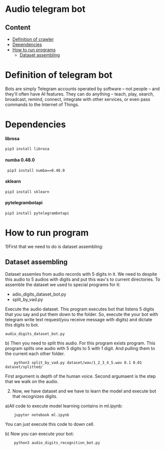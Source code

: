 # Audio telegram bot

## Content
* [Definition of crawler](#def)
* [Dependencies](#dependencies)
* [How to run programs](#run)
  * [Dataset assembling](#asm)

# <a name="def"></a> Definition of telegram bot

Bots are simply Telegram accounts operated by software – not people – and they'll often have AI features. They can do anything – teach, play, search, broadcast, remind, connect, integrate with other services, or even pass commands to the Internet of Things.

# <a name="dependencies"></a> Dependencies

#### librosa
```
pip3 install librosa
```

#### numba 0.48.0
```
 pip3 install numba==0.48.0
```

#### sklearn
```
pip3 install sklearn
```

#### pytelegrambotapi
```
pip3 install pytelegrambotapi
```

# <a name="run"></a> How to run program

1)First that we need to do is dataset assembling:

## <a name="asm"></a> Dataset assembling
Dataset assemles from audio records with 5 digits in it. We need to despite this audio to 5 audios with digits and put this wav's to current directories.
To assemble the dataset we used to special programs for it:

* adio_digits_dataset_bot.py
* split_by_vad.py
    
Execute the audio dataset.
This program executes bot that listens 5 digits that you say and put them down to the folder.
So, execute the your bot with telegram write text request(you receive message with digits) and dictate this digits to bot.
```
audio_digits_dataset_bot.py
```

b) Then you need to split this audio. For this program exists program.
This program splits one audio with 5 digits to 5 with 1 digit. And pulling them to the current each other folder.
```
    python3 split_by_vad.py dataset/wav/1_2_3_4_5.wav 0.1 0.01 dataset/splitted/
```
First argument is depth of the human voice. Second argumaent is the step that we walk on the audio.


2) Now, we have dataset and we have to learn the model and execute bot that recognizes digits.

a)All code to execute model learning contains in ml.ipynb:
```
    jupyter notebook ml.ipynb
```
You can just execute this code to down cell. 

b) Now you can execute your bot:
```
    python3 audio_digits_recognition_bot.py
```
